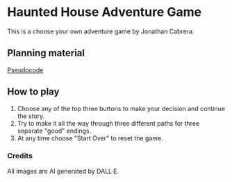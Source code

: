 # Haunted House Adventure Game
This is a choose your own adventure game by Jonathan Cabrera.

## Planning material
[Pseudocode](https://docs.google.com/document/d/1SV8tzShGqxrGUyjIsjFcwTeC6qXYId20YHaXlfjx8yI/edit?usp=sharing)

## How to play
1. Choose any of the top three buttons to make your decision and continue the story.
2. Try to make it all the way through three different paths for three separate "good" endings.
3. At any time choose "Start Over" to reset the game.

### Credits
All images are AI generated by DALL·E.